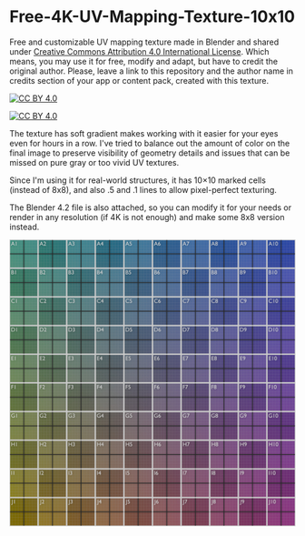 # Free-4K-UV-Mapping-Texture-10x10
Free and customizable UV mapping texture made in Blender and shared under [Creative Commons Attribution 4.0 International License][cc-by]. Which means, you may use it for free, modify and adapt, but have to credit the original author. Please, leave a link to this repository and the author name in credits section of your app or content pack, created with this texture.

[![CC BY 4.0][cc-by-shield]][cc-by]

[![CC BY 4.0][cc-by-image]][cc-by]

[cc-by]: http://creativecommons.org/licenses/by/4.0/
[cc-by-image]: https://i.creativecommons.org/l/by/4.0/88x31.png
[cc-by-shield]: https://img.shields.io/badge/License-CC%20BY%204.0-lightgrey.svg

The texture has soft gradient makes working with it easier for your eyes even for hours in a row. I've tried to balance out the amount of color on the final image to preserve visibility of geometry details and issues that can be missed on pure gray or too vivid UV textures.

Since I'm using it for real-world structures, it has 10×10 marked cells (instead of 8x8), and also .5 and .1 lines to allow pixel-perfect texturing.

The Blender 4.2 file is also attached, so you can modify it for your needs or render in any resolution (if 4K is not enough) and make some 8x8 version instead.

![Free 4K UV Mapping Texture 10x10](https://github.com/ArseniyMirniy/Free-4K-UV-Mapping-Texture-10x10/blob/main/UV3_2048.jpeg)
